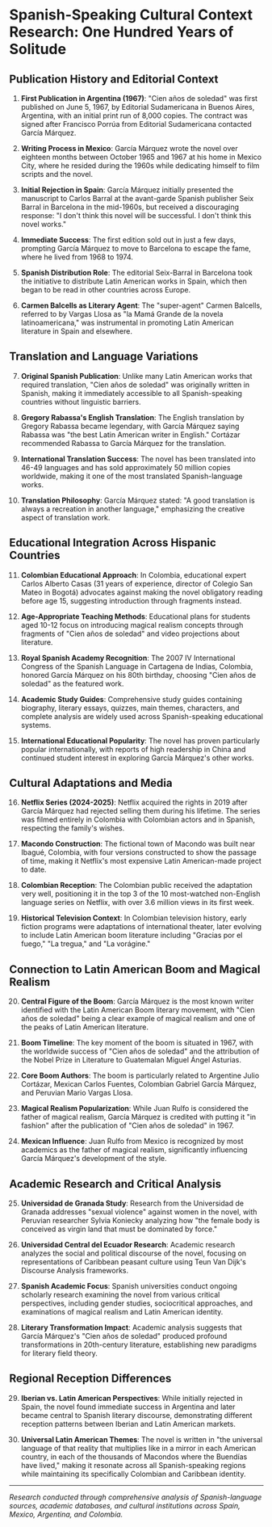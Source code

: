 # Spanish-Speaking Cultural Context Research: One Hundred Years of Solitude

## Publication History and Editorial Context

1. **First Publication in Argentina (1967)**: "Cien años de soledad" was first published on June 5, 1967, by Editorial Sudamericana in Buenos Aires, Argentina, with an initial print run of 8,000 copies. The contract was signed after Francisco Porrúa from Editorial Sudamericana contacted García Márquez.

2. **Writing Process in Mexico**: García Márquez wrote the novel over eighteen months between October 1965 and 1967 at his home in Mexico City, where he resided during the 1960s while dedicating himself to film scripts and the novel.

3. **Initial Rejection in Spain**: García Márquez initially presented the manuscript to Carlos Barral at the avant-garde Spanish publisher Seix Barral in Barcelona in the mid-1960s, but received a discouraging response: "I don't think this novel will be successful. I don't think this novel works."

4. **Immediate Success**: The first edition sold out in just a few days, prompting García Márquez to move to Barcelona to escape the fame, where he lived from 1968 to 1974.

5. **Spanish Distribution Role**: The editorial Seix-Barral in Barcelona took the initiative to distribute Latin American works in Spain, which then began to be read in other countries across Europe.

6. **Carmen Balcells as Literary Agent**: The "super-agent" Carmen Balcells, referred to by Vargas Llosa as "la Mamá Grande de la novela latinoamericana," was instrumental in promoting Latin American literature in Spain and elsewhere.

## Translation and Language Variations

7. **Original Spanish Publication**: Unlike many Latin American works that required translation, "Cien años de soledad" was originally written in Spanish, making it immediately accessible to all Spanish-speaking countries without linguistic barriers.

8. **Gregory Rabassa's English Translation**: The English translation by Gregory Rabassa became legendary, with García Márquez saying Rabassa was "the best Latin American writer in English." Cortázar recommended Rabassa to García Márquez for the translation.

9. **International Translation Success**: The novel has been translated into 46-49 languages and has sold approximately 50 million copies worldwide, making it one of the most translated Spanish-language works.

10. **Translation Philosophy**: García Márquez stated: "A good translation is always a recreation in another language," emphasizing the creative aspect of translation work.

## Educational Integration Across Hispanic Countries

11. **Colombian Educational Approach**: In Colombia, educational expert Carlos Alberto Casas (31 years of experience, director of Colegio San Mateo in Bogotá) advocates against making the novel obligatory reading before age 15, suggesting introduction through fragments instead.

12. **Age-Appropriate Teaching Methods**: Educational plans for students aged 10-12 focus on introducing magical realism concepts through fragments of "Cien años de soledad" and video projections about literature.

13. **Royal Spanish Academy Recognition**: The 2007 IV International Congress of the Spanish Language in Cartagena de Indias, Colombia, honored García Márquez on his 80th birthday, choosing "Cien años de soledad" as the featured work.

14. **Academic Study Guides**: Comprehensive study guides containing biography, literary essays, quizzes, main themes, characters, and complete analysis are widely used across Spanish-speaking educational systems.

15. **International Educational Popularity**: The novel has proven particularly popular internationally, with reports of high readership in China and continued student interest in exploring García Márquez's other works.

## Cultural Adaptations and Media

16. **Netflix Series (2024-2025)**: Netflix acquired the rights in 2019 after García Márquez had rejected selling them during his lifetime. The series was filmed entirely in Colombia with Colombian actors and in Spanish, respecting the family's wishes.

17. **Macondo Construction**: The fictional town of Macondo was built near Ibagué, Colombia, with four versions constructed to show the passage of time, making it Netflix's most expensive Latin American-made project to date.

18. **Colombian Reception**: The Colombian public received the adaptation very well, positioning it in the top 3 of the 10 most-watched non-English language series on Netflix, with over 3.6 million views in its first week.

19. **Historical Television Context**: In Colombian television history, early fiction programs were adaptations of international theater, later evolving to include Latin American boom literature including "Gracias por el fuego," "La tregua," and "La vorágine."

## Connection to Latin American Boom and Magical Realism

20. **Central Figure of the Boom**: García Márquez is the most known writer identified with the Latin American Boom literary movement, with "Cien años de soledad" being a clear example of magical realism and one of the peaks of Latin American literature.

21. **Boom Timeline**: The key moment of the boom is situated in 1967, with the worldwide success of "Cien años de soledad" and the attribution of the Nobel Prize in Literature to Guatemalan Miguel Ángel Asturias.

22. **Core Boom Authors**: The boom is particularly related to Argentine Julio Cortázar, Mexican Carlos Fuentes, Colombian Gabriel García Márquez, and Peruvian Mario Vargas Llosa.

23. **Magical Realism Popularization**: While Juan Rulfo is considered the father of magical realism, García Márquez is credited with putting it "in fashion" after the publication of "Cien años de soledad" in 1967.

24. **Mexican Influence**: Juan Rulfo from Mexico is recognized by most academics as the father of magical realism, significantly influencing García Márquez's development of the style.

## Academic Research and Critical Analysis

25. **Universidad de Granada Study**: Research from the Universidad de Granada addresses "sexual violence" against women in the novel, with Peruvian researcher Sylvia Koniecky analyzing how "the female body is conceived as virgin land that must be dominated by force."

26. **Universidad Central del Ecuador Research**: Academic research analyzes the social and political discourse of the novel, focusing on representations of Caribbean peasant culture using Teun Van Dijk's Discourse Analysis frameworks.

27. **Spanish Academic Focus**: Spanish universities conduct ongoing scholarly research examining the novel from various critical perspectives, including gender studies, sociocritical approaches, and examinations of magical realism and Latin American identity.

28. **Literary Transformation Impact**: Academic analysis suggests that García Márquez's "Cien años de soledad" produced profound transformations in 20th-century literature, establishing new paradigms for literary field theory.

## Regional Reception Differences

29. **Iberian vs. Latin American Perspectives**: While initially rejected in Spain, the novel found immediate success in Argentina and later became central to Spanish literary discourse, demonstrating different reception patterns between Iberian and Latin American markets.

30. **Universal Latin American Themes**: The novel is written in "the universal language of that reality that multiplies like in a mirror in each American country, in each of the thousands of Macondos where the Buendías have lived," making it resonate across all Spanish-speaking regions while maintaining its specifically Colombian and Caribbean identity.

---

*Research conducted through comprehensive analysis of Spanish-language sources, academic databases, and cultural institutions across Spain, Mexico, Argentina, and Colombia.*